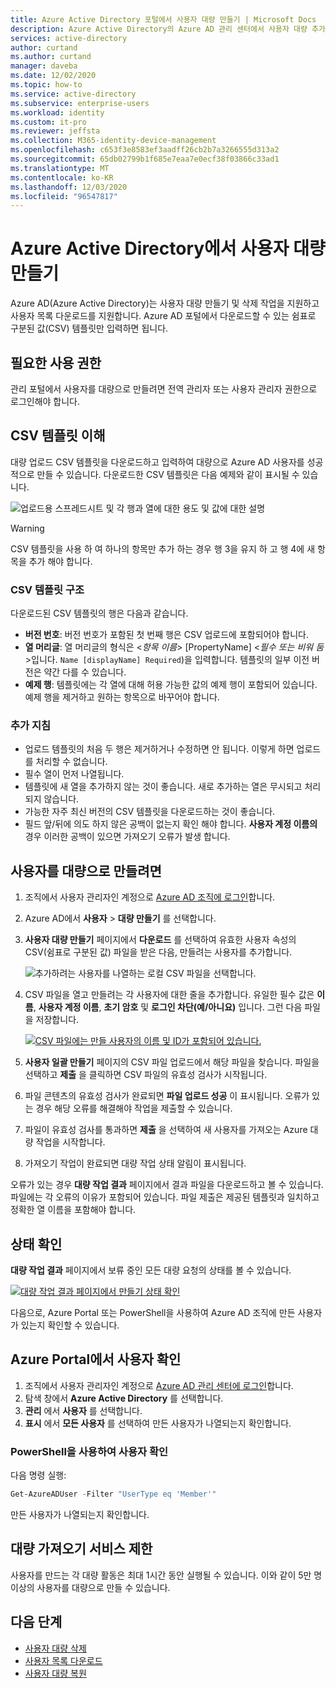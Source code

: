 ```yaml
---
title: Azure Active Directory 포털에서 사용자 대량 만들기 | Microsoft Docs
description: Azure Active Directory의 Azure AD 관리 센터에서 사용자 대량 추가
services: active-directory
author: curtand
ms.author: curtand
manager: daveba
ms.date: 12/02/2020
ms.topic: how-to
ms.service: active-directory
ms.subservice: enterprise-users
ms.workload: identity
ms.custom: it-pro
ms.reviewer: jeffsta
ms.collection: M365-identity-device-management
ms.openlocfilehash: c653f3e8583ef3aadff26cb2b7a3266555d313a2
ms.sourcegitcommit: 65db02799b1f685e7eaa7e0ecf38f03866c33ad1
ms.translationtype: MT
ms.contentlocale: ko-KR
ms.lasthandoff: 12/03/2020
ms.locfileid: "96547817"
---
```

# <a name="bulk-create-users-in-azure-active-directory"></a>Azure Active Directory에서 사용자 대량 만들기

Azure AD(Azure Active Directory)는 사용자 대량 만들기 및 삭제 작업을 지원하고 사용자 목록 다운로드를 지원합니다. Azure AD 포털에서 다운로드할 수 있는 쉼표로 구분된 값(CSV) 템플릿만 입력하면 됩니다.

## <a name="required-permissions"></a>필요한 사용 권한

관리 포털에서 사용자를 대량으로 만들려면 전역 관리자 또는 사용자 관리자 권한으로 로그인해야 합니다.

## <a name="understand-the-csv-template"></a>CSV 템플릿 이해

대량 업로드 CSV 템플릿을 다운로드하고 입력하여 대량으로 Azure AD 사용자를 성공적으로 만들 수 있습니다. 다운로드한 CSV 템플릿은 다음 예제와 같이 표시될 수 있습니다.

![업로드용 스프레드시트 및 각 행과 열에 대한 용도 및 값에 대한 설명](./media/users-bulk-add/create-template-example.png)

> [!WARNING]
> CSV 템플릿을 사용 하 여 하나의 항목만 추가 하는 경우 행 3을 유지 하 고 행 4에 새 항목을 추가 해야 합니다.

### <a name="csv-template-structure"></a>CSV 템플릿 구조

다운로드된 CSV 템플릿의 행은 다음과 같습니다.

- **버전 번호**: 버전 번호가 포함된 첫 번째 행은 CSV 업로드에 포함되어야 합니다.
- **열 머리글**: 열 머리글의 형식은 &lt;*항목 이름*&gt; [PropertyName] &lt;*필수 또는 비워 둠*&gt;입니다. `Name [displayName] Required`)을 입력합니다. 템플릿의 일부 이전 버전은 약간 다를 수 있습니다.
- **예제 행**: 템플릿에는 각 열에 대해 허용 가능한 값의 예제 행이 포함되어 있습니다. 예제 행을 제거하고 원하는 항목으로 바꾸어야 합니다.

### <a name="additional-guidance"></a>추가 지침

- 업로드 템플릿의 처음 두 행은 제거하거나 수정하면 안 됩니다. 이렇게 하면 업로드를 처리할 수 없습니다.
- 필수 열이 먼저 나열됩니다.
- 템플릿에 새 열을 추가하지 않는 것이 좋습니다. 새로 추가하는 열은 무시되고 처리되지 않습니다.
- 가능한 자주 최신 버전의 CSV 템플릿을 다운로드하는 것이 좋습니다.
- 필드 앞/뒤에 의도 하지 않은 공백이 없는지 확인 해야 합니다. **사용자 계정 이름의** 경우 이러한 공백이 있으면 가져오기 오류가 발생 합니다.

## <a name="to-create-users-in-bulk"></a>사용자를 대량으로 만들려면

1. 조직에서 사용자 관리자인 계정으로 [Azure AD 조직에 로그인](https://aad.portal.azure.com)합니다.
1. Azure AD에서 **사용자** > **대량 만들기** 를 선택합니다.
1. **사용자 대량 만들기** 페이지에서 **다운로드** 를 선택하여 유효한 사용자 속성의 CSV(쉼표로 구분된 값) 파일을 받은 다음, 만들려는 사용자를 추가합니다.

   ![추가하려는 사용자를 나열하는 로컬 CSV 파일을 선택합니다.](./media/users-bulk-add/upload-button.png)

1. CSV 파일을 열고 만들려는 각 사용자에 대한 줄을 추가합니다. 유일한 필수 값은 **이름**, **사용자 계정 이름**, **초기 암호** 및 **로그인 차단(예/아니요)** 입니다. 그런 다음 파일을 저장합니다.

   [![CSV 파일에는 만들 사용자의 이름 및 ID가 포함되어 있습니다.](./media/users-bulk-add/add-csv-file.png)](./media/users-bulk-add/add-csv-file.png#lightbox)

1. **사용자 일괄 만들기** 페이지의 CSV 파일 업로드에서 해당 파일을 찾습니다. 파일을 선택하고 **제출** 을 클릭하면 CSV 파일의 유효성 검사가 시작됩니다.
1. 파일 콘텐츠의 유효성 검사가 완료되면 **파일 업로드 성공** 이 표시됩니다. 오류가 있는 경우 해당 오류를 해결해야 작업을 제출할 수 있습니다.
1. 파일이 유효성 검사를 통과하면 **제출** 을 선택하여 새 사용자를 가져오는 Azure 대량 작업을 시작합니다.
1. 가져오기 작업이 완료되면 대량 작업 상태 알림이 표시됩니다.

오류가 있는 경우 **대량 작업 결과** 페이지에서 결과 파일을 다운로드하고 볼 수 있습니다. 파일에는 각 오류의 이유가 포함되어 있습니다. 파일 제출은 제공된 템플릿과 일치하고 정확한 열 이름을 포함해야 합니다.

## <a name="check-status"></a>상태 확인

**대량 작업 결과** 페이지에서 보류 중인 모든 대량 요청의 상태를 볼 수 있습니다.

   [![대량 작업 결과 페이지에서 만들기 상태 확인](./media/users-bulk-add/bulk-center.png)](./media/users-bulk-add/bulk-center.png#lightbox)

다음으로, Azure Portal 또는 PowerShell을 사용하여 Azure AD 조직에 만든 사용자가 있는지 확인할 수 있습니다.

## <a name="verify-users-in-the-azure-portal"></a>Azure Portal에서 사용자 확인

1. 조직에서 사용자 관리자인 계정으로 [Azure AD 관리 센터에 로그인](https://aad.portal.azure.com)합니다.
1. 탐색 창에서 **Azure Active Directory** 를 선택합니다.
1. **관리** 에서 **사용자** 를 선택합니다.
1. **표시** 에서 **모든 사용자** 를 선택하여 만든 사용자가 나열되는지 확인합니다.

### <a name="verify-users-with-powershell"></a>PowerShell을 사용하여 사용자 확인

다음 명령 실행:

``` PowerShell
Get-AzureADUser -Filter "UserType eq 'Member'"
```

만든 사용자가 나열되는지 확인합니다.

## <a name="bulk-import-service-limits"></a>대량 가져오기 서비스 제한

사용자를 만드는 각 대량 활동은 최대 1시간 동안 실행될 수 있습니다. 이와 같이 5만 명 이상의 사용자를 대량으로 만들 수 있습니다.

## <a name="next-steps"></a>다음 단계

- [사용자 대량 삭제](users-bulk-delete.md)
- [사용자 목록 다운로드](users-bulk-download.md)
- [사용자 대량 복원](users-bulk-restore.md)
